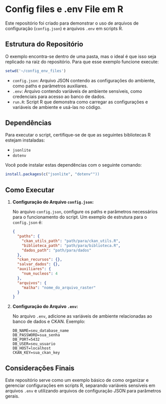 
# Config files e .env File em R

Este repositório foi criado para demonstrar o uso de arquivos de configuração (`config.json`) e arquivos `.env` em scripts R. 

## Estrutura do Repositório

O exemplo encontra-se dentro de uma pasta, mas o ideal é que isso seja replicado na raiz do repositório. Para que esse exemplo funcione execute:

```r
setwd('~/config_env_files')
```

- `config.json`: Arquivo JSON contendo as configurações do ambiente, como paths e parâmetros auxiliares.
- `.env`: Arquivo contendo variáveis de ambiente sensíveis, como credenciais para acesso ao banco de dados.
- `run.R`: Script R que demonstra como carregar as configurações e variáveis de ambiente e usá-las no código.


## Dependências

Para executar o script, certifique-se de que as seguintes bibliotecas R estejam instaladas:

- `jsonlite`
- `dotenv`

Você pode instalar estas dependências com o seguinte comando:

```r
install.packages(c("jsonlite", "dotenv""))
```

## Como Executar

1. **Configuração do Arquivo `config.json`:**

   No arquivo `config.json`, configure os paths e parâmetros necessários para o funcionamento do script. Um exemplo de estrutura para o `config.json` é:

   ```json
   {
     "paths": {
       "ckan_utils_path": "path/para/ckan_utils.R",
       "biblioteca_path": "path/para/biblioteca.R",
       "dados_path": "path/para/dados"
     },
     "ckan_recursos": {},
     "salvar_dados": {},
     "auxiliares": {
       "num_nucleos": 4
     },
     "arquivos": {
       "malha": "nome_do_arquivo_raster"
     }
   }
   ```

2. **Configuração do Arquivo `.env`:**

   No arquivo `.env`, adicione as variáveis de ambiente relacionadas ao banco de dados e CKAN. Exemplo:

   ```env
   DB_NAME=seu_database_name
   DB_PASSWORD=sua_senha
   DB_PORT=5432
   DB_USER=seu_usuario
   DB_HOST=localhost
   CKAN_KEY=sua_ckan_key
   ```


## Considerações Finais

Este repositório serve como um exemplo básico de como organizar e gerenciar configurações em scripts R, separando variáveis sensíveis em arquivos `.env` e utilizando arquivos de configuração JSON para parâmetros gerais. 
